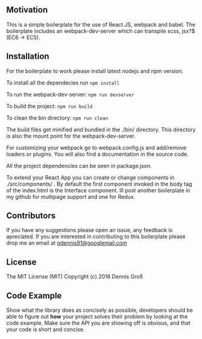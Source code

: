 ## Motivation

This is a simple boilerplate for the use of React.JS, webpack and babel.
The boilerplate includes an webpack-dev-server which can transpile scss,
jsx?$ (EC6 -> EC5).

## Installation

For the boilerplate to work please install latest nodejs and npm version.

To install all the dependecies run `npm install`

To run the webpack-dev-server: `npm run devserver`

To build the project: `npm run build`

To clean the bin directory: `npm run clean`

The build files get minified and bundled in the ./bin/ directory. This directory
is also the mount point for the webpack-dev-server.

For customizing your webpack go to webpack.config.js and add/remove loaders or
plugins. You will also find a documentation in the source code.

All the project dependencies can be seen in package.json.

To extend your React App you can create or change components in
./src/components/ . By default the first component invoked in the body tag
of the index.html is the Interface component.
Ill post another boilerplate in my github for multipage support and one for
Redux.

## Contributors

If you have any suggestions please open an issue, any feedback is apreciated.
If you are interested in contributing to this boilerplate please drop me an
email at gdennis91@googlemail.com

## License

The MIT License (MIT)
Copyright (c) 2016 Dennis Groß

## Code Example

Show what the library does as concisely as possible, developers should be able to figure out **how** your project solves their problem by looking at the code example. Make sure the API you are showing off is obvious, and that your code is short and concise.
